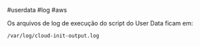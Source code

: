 #userdata #log #aws

Os arquivos de log de execução do script do User Data ficam em:

`/var/log/cloud-init-output.log`
